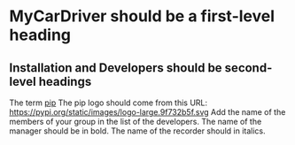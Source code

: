 # MyCarDriver should be a first-level heading
## Installation and Developers should be second-level headings
The term [pip](https://pypi.org/project/pip/)
The pip logo should come from this URL: https://pypi.org/static/images/logo-large.9f732b5f.svg
Add the name of the members of your group in the list of the developers.
The name of the manager should be in bold.
The name of the recorder should in italics.
